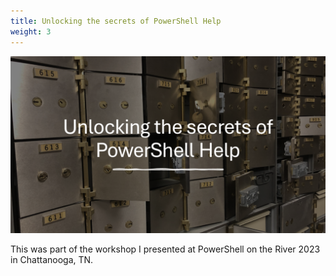 ```yaml
---
title: Unlocking the secrets of PowerShell Help
weight: 3
---
```


![Unlocking the secrets of PowerShell Help][01]

<!-- link references -->
[01]: slide1.png

This was part of the workshop I presented at PowerShell on the River 2023 in Chattanooga, TN.
